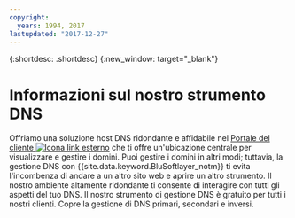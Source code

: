 ```yaml
---
copyright:
  years: 1994, 2017
lastupdated: "2017-12-27"
---
```


{:shortdesc: .shortdesc}
{:new_window: target="_blank"}

# Informazioni sul nostro strumento DNS

Offriamo una soluzione host DNS ridondante e affidabile nel [Portale del cliente ![Icona link esterno](../../icons/launch-glyph.svg "Icona link esterno")](https://control.softlayer.com/network/dns/list) che ti offre un'ubicazione centrale per visualizzare e gestire i domini. Puoi gestire i domini in altri modi; tuttavia, la gestione DNS con {{site.data.keyword.BluSoftlayer_notm}} ti evita l'incombenza di andare a un altro sito web e aprire un altro strumento. Il nostro ambiente altamente ridondante ti consente di interagire con tutti gli aspetti del tuo DNS. Il nostro strumento di gestione DNS è gratuito per tutti i nostri clienti. Copre la gestione di DNS primari, secondari e inversi.


